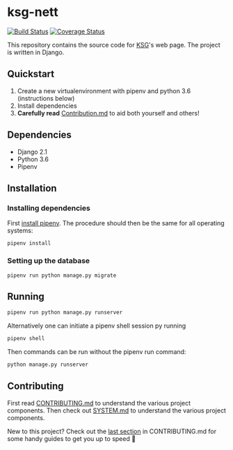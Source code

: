 # ksg-nett
[![Build Status](https://travis-ci.org/KSG-IT/ksg-nett.svg?branch=develop)](https://travis-ci.org/KSG-IT/ksg-nett)
[![Coverage Status](https://coveralls.io/repos/github/KSG-IT/ksg-nett/badge.svg?branch=develop)](https://coveralls.io/github/KSG-IT/ksg-nett?branch=develop)

This repository contains the source code for [KSG](https://www.samfundet.no/kafe-og-serveringsgjengen)'s web page. The project is written in Django.

## Quickstart

1. Create a new virtualenvironment with pipenv and python 3.6 (instructions below)
2. Install dependencies
3. **Carefully read** [Contribution.md](https://github.com/KSG-IT/ksg-nett/blob/develop/CONTRIBUTING.md) to aid both yourself and others!

## Dependencies
* Django 2.1
* Python 3.6
* Pipenv

## Installation

### Installing dependencies
First [install pipenv](https://pipenv.readthedocs.io/en/latest/install/#installing-pipenv). The procedure should then be the same for all operating systems:

    pipenv install
    
### Setting up the database

```
pipenv run python manage.py migrate
```

## Running 

```bash
pipenv run python manage.py runserver
```

Alternatively one can initiate a pipenv shell session py running
```bash
pipenv shell
```

Then commands can be run without the pipenv run command:
```bash
python manage.py runserver
```

## Contributing

First read [CONTRIBUTING.md](https://github.com/KSG-IT/ksg-nett/blob/develop/CONTRIBUTING.md) to understand the various project components. Then check out [SYSTEM.md](https://github.com/KSG-IT/ksg-nett/blob/develop/SYSTEM.md) to understand the various project components.

New to this project? Check out the [last section](https://github.com/KSG-IT/ksg-nett/blob/develop/CONTRIBUTING.md#guides-for-semi-noobs) in CONTRIBUTING.md for some handy guides to get you up to speed 💪
